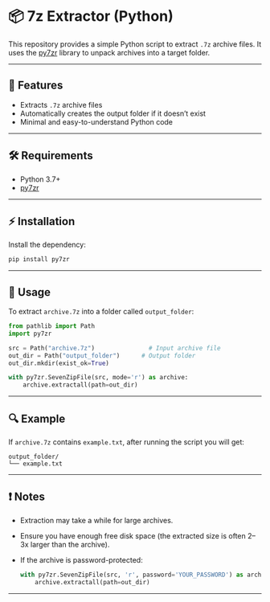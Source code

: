 # 📦 7z Extractor (Python)

This repository provides a simple Python script to extract `.7z` archive files.
It uses the [py7zr](https://pypi.org/project/py7zr/) library to unpack archives into a target folder.

---

## 🚀 Features

* Extracts `.7z` archive files
* Automatically creates the output folder if it doesn’t exist
* Minimal and easy-to-understand Python code

---

## 🛠 Requirements

* Python 3.7+
* [py7zr](https://pypi.org/project/py7zr/)

---

## ⚡ Installation

Install the dependency:

```bash
pip install py7zr
```

---

## 📂 Usage

To extract `archive.7z` into a folder called `output_folder`:

```python
from pathlib import Path
import py7zr

src = Path("archive.7z")               # Input archive file
out_dir = Path("output_folder")      # Output folder
out_dir.mkdir(exist_ok=True)

with py7zr.SevenZipFile(src, mode='r') as archive:
    archive.extractall(path=out_dir)
```

---

## 🔍 Example

If `archive.7z` contains `example.txt`, after running the script you will get:

```
output_folder/
└── example.txt
```

---

## ❗ Notes

* Extraction may take a while for large archives.
* Ensure you have enough free disk space (the extracted size is often 2–3x larger than the archive).
* If the archive is password-protected:

  ```python
  with py7zr.SevenZipFile(src, 'r', password='YOUR_PASSWORD') as archive:
      archive.extractall(path=out_dir)
  ```

---

